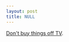 ```yaml
---
layout: post
title: NULL
---
```


<a href="http://www.flakshack.com/yabbse/attachments/qvclatter.asx">Don't buy things off TV</a>.
